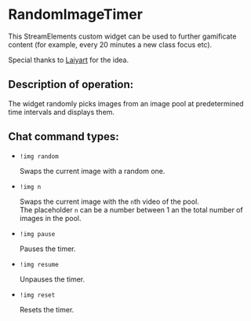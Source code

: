 # RandomImageTimer
This StreamElements custom widget can be used to further gamificate content (for example, every 20 minutes a new class focus etc).

Special thanks to [Laiyart](https://www.twitch.tv/laiyart) for the idea.


## Description of operation:
The widget randomly picks images from an image pool at predetermined time intervals and displays them.


## Chat command types:
 - `!img random` 
   
   Swaps the current image with a random one.
   
 - `!img n`
   
   Swaps the current image with the `n`th video of the pool.  
   The placeholder `n` can be a number between 1 an the total number of images in the pool.
   
 - `!img pause`
   
   Pauses the timer.
   
 - `!img resume`
   
   Unpauses the timer.
   
 - `!img reset`
   
   Resets the timer.
